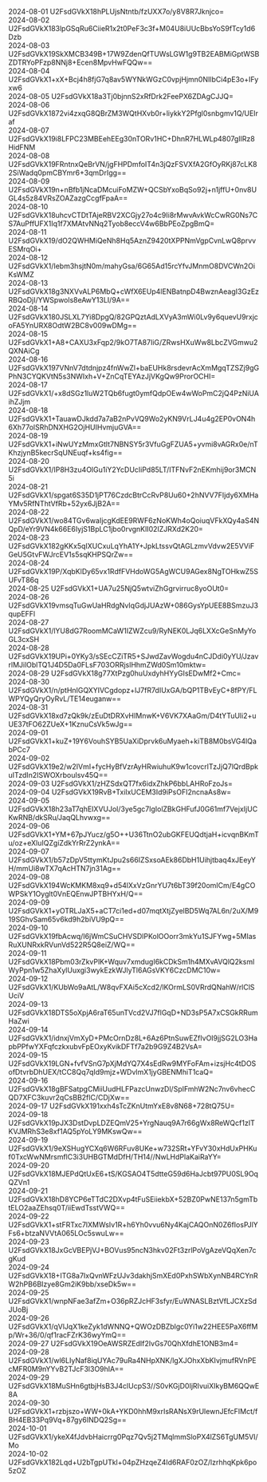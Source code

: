 2024-08-01 U2FsdGVkX18hPLUjsNtntb/fzUXX7o/y8V8R7Jknjco=  
2024-08-02 U2FsdGVkX183lpGSqRu6CiieR1x2t0PeF3c3f+M04U8iUUcBbsYoS9fTcy1d6Dzb  
2024-08-03 U2FsdGVkX19SkXMCB349B+17W9ZdenQfTUWsLGW1g9TB2EABMiGptWSBZDTRYoPFzp8NNj8+Ecen8MpvHwFQQw==  
2024-08-04 U2FsdGVkX1+xX+Bcj4h8fjG7q8av5WYNkWGzC0vpjHjmn0NIlbCi4pE3o+IFyxw6  
2024-08-05 U2FsdGVkX18a3Tj0bjnnS2xRfDrk2FeePX6ZDAgCJJQ=  
2024-08-06 U2FsdGVkX1872vi4zxqG8QBrZM3WQtHXvb0r+liykkY2Pfgl0snbgmv1Q/UEIraf  
2024-08-07 U2FsdGVkX19i8LFPC23MBEehEEg30nTORv1HC+DhnR7HLWLp4807gIlRz8HidFNM  
2024-08-08 U2FsdGVkX19FRntnxQeBrVN/jgFHPDmfoIT4n3jQzFSVXfA2GfOyRKj87cLK82SiWadq0pmCBYmr6+3qmDrIgg==  
2024-08-09 U2FsdGVkX19n+nBfb1jNcaDMcuiFoMZW+QCSbYxoBqSo92j+n1jffU+0nv8UGL4s5z84VRsZOAZazgCcgfFpaA==  
2024-08-10 U2FsdGVkX18uhcvCTDtTAjeRBV2XCGjy27o4c9Ii8rMwvAvkWcCwRG0Ns7CS7AuPffUFX1Iq1f7XMAtvNNq2Tyob8eccV4w6BbPEoZpgBmQ=  
2024-08-11 U2FsdGVkX19/dO2QWHMiQeNh8Hq5AznZ9420tXPPNmVgpCvnLwQ8prvvESMrqOi+  
2024-08-12 U2FsdGVkX1/Iebm3hsjtN0m/mahyGsa/6G65Ad15rcYfvJMnmO8DVCWn2OiKsWMZ  
2024-08-13 U2FsdGVkX18g3NXVvALP6MbQ+cWfX6EUp4lENBatnpD4BwznAeagI3GzEzRBQoDjI/YWSpwols8eAwY13LI/9A==  
2024-08-14 U2FsdGVkX180JSLXL7Yi8DpgQ/82GPQztAdLXVyA3mWi0Lv9y6quevU9rxjcoFA5YnURX8OdtW2BC8v009wDMg==  
2024-08-15 U2FsdGVkX1+A8+CAXU3xFqp2/9kO7TA87IiG/ZRwsHXuWw8LbcZVGmwu2QXNAiCg  
2024-08-16 U2FsdGVkX197VNnV7dtdnjpz4fnWwZl+baEUHk8rsdevrAcXmMgqTZSZj9gGPhN3CYQKVtN5s3NWIxh+V+ZnCqTEYAzJjVKgQw9ProrOCHI=  
2024-08-17 U2FsdGVkX1/+x8dSGz1luW2TQb6fugt0ymfQdpOEw4wWoPmC2jQ4PzNiUAihZJjm  
2024-08-18 U2FsdGVkX1+TauawDJkdd7a7aB2nPvVQ9Wo2yKN9VrLJ4u4g2EP0vON4h6Xh77olSRhDNXHG2OjHUIHvmjuGVA==  
2024-08-19 U2FsdGVkX1+iNwUYzMmxGtlt7NBNSY5r3VfuGgFZUA5+yvmi8vAGRx0e/nTKhzjynB5kecrSqUNEuqf+ks4fig==  
2024-08-20 U2FsdGVkX1/IP8H3zu4OlGu1iY2YcDUcIiPd85LT/ITFNvF2nEKmhij9or3MCN5i  
2024-08-21 U2FsdGVkX1/spgat6S35D1jPT76CzdcBtrCcRvP8Uu60+2hNVV7FIjdy6XMHaYMv5RfNThtVfRb+52yx6JjB2A==  
2024-08-22 U2FsdGVkX1/wo84TGv6waIjcgKdEE9RWF6zNoKWh4oQoiuqVFkXQy4aS4NQpD/eYr9VN4k66E6IyjS1BpLC1jbo0rvgnKlI02IZJRXd2K20=  
2024-08-23 U2FsdGVkX182gKKx5qIXUCxuLqYhA1Y+JpkLtssvQtAGLzmvVdvw2E5VViFGeU5GtvFWJrcEV1s5sqKHPSQrZw==  
2024-08-24 U2FsdGVkX19P/XqbKlDy65vx1RdfFVHdoWG5AgWCU9AGex8NgTOHkwZ5SUFvT86q  
2024-08-25 U2FsdGVkX1+UA7u25NjQ5wtviZhGgrvirruc8yoOUt0=  
2024-08-26 U2FsdGVkX19vmsqTuGwUaHRdgNvIqGdjJUAzW+086GysYpUEE8BSmzuJ3qupEFFl  
2024-08-27 U2FsdGVkX1/lYU8dG7RoomMCaW1IZWZcu9/RyNEK0LJq6LXXcGeSnMyYoGL3cxSH  
2024-08-28 U2FsdGVkX19UPi+0YKy3/sSEcCZiTR5+SJwdZavWogdu4nCJDdi0yYU/JzavrlMJilOblTQ1J4D5Da0FLsF703ORRjslHhmZWd0Sm10mktw=  
2024-08-29 U2FsdGVkX18g77XtPzg0huUxdyhHYyGIsEDwMf2+Cmc=  
2024-08-30 U2FsdGVkX1/n/ptHnIGQXYIVCgdopz+lJ7fR7dIUxGA/bQP1TBvEyC+8fPY/FLWPYQyQryOyRvL/TE14euganw==  
2024-08-31 U2FsdGVkX18xd7zQk9k/zEuDtDRXvHIMnwK+V6VK7XAaGm/D4tYTuUli2+uUE37tFO62ZUeX+1KznuCsVk5wJg==  
2024-09-01 U2FsdGVkX1+kuZ+19Y6VouhSYB5UaXiDprvk6uMyaeh+kiTB8M0bsVG4lQabPCc7  
2024-09-02 U2FsdGVkX19e2/w2IVmI+fycHyBfVzrAyHRwiuhuK9w1covcrlTzJjQ7lQrdBpkuITzdIn2ISWOXrbouIsv45Q==  
2024-09-03 U2FsdGVkX1/zHZSdxQT7fx6idxZhkP6bbLAHRoFzoJs=  
2024-09-04 U2FsdGVkX19RvB+TxilxUCEM3Id9iPsOFI2ncnaAs8w=  
2024-09-05 U2FsdGVkX18h23aT7qhEIXVUJol/3ye5gc7lgIolZBkGHFufJ0G61mf7VejxIjUCKwRNB/dkSRu/JaqQLhvwxg==  
2024-09-06 U2FsdGVkX1+YM+67pJYucz/g5O++U36TtnO2ubGKFEUQdtjaH+icvqnBKmTu/oz+eXluIQZgiZdkYrRrZ2ynkA==  
2024-09-07 U2FsdGVkX1/b57zDpV5ttymKtJpu2s66IZSxsoAEk86DbH1Uihjtbaq4xJEeyYH/mmUi8wTX7qAcHTN7jn31Ag==  
2024-09-08 U2FsdGVkX194WcKMKM8xq9+d54lXxVzGnrYU7t6bT39f20omICm/E4gCOWPSkY1Oyglt0VnEQEnwJPTBHYxH/Q==  
2024-09-09 U2FsdGVkX1+yOTRLJaX5+aCT7ci1ed+d07mqtXtjZyelBD5Wq7AL6n/2uX/M919SGhvSam65v6kd9h2biVU9pQ==  
2024-09-10 U2FsdGVkX19fbAcwq/I6jWmCSuCHVSDlPKolOOorr3mkYu1SJFYwg+5MIasRuXUNRxkRVunVd522R5Q8eiZ/WQ==  
2024-09-11 U2FsdGVkX18Pbm03rZkvPlK+Wquv7xmdugI6kCDkSm1h4MXvAVQlQ2ksmlWyPpn1w5ZhaXylUuxgi3wykEzkWJlyTl6AGsVKY6CzcDMC10w=  
2024-09-12 U2FsdGVkX1/KUbWo9aAtL/W8qvFXAi5cXcd2/lKOrmLS0VRrdQNahW/rlClSUciV  
2024-09-13 U2FsdGVkX18DTS5oXpjA6raT65unTVcd2VJ7flGqD+ND3sP5A7xCSGkRRumHaZwi  
2024-09-14 U2FsdGVkX1/idnxjVmXyD+PMcOrnDz8L+6Az6PtnSuwEZfIvOI9jjSG2LO3HapbPPfwYXFqfczkxubvFpEOxyKvikDFTf7a2b9G9Z4B2VsA=  
2024-09-15 U2FsdGVkX19LGN+fvfVSnG7pXjMdYQ7X4sEdRw9MYFoFAm+izsjHc4tDOSofDtvrbDhUEX/tCC8Qq7qId9mjz+WDvlmX1jyGBENMhiT1caQ=  
2024-09-16 U2FsdGVkX18gBFSatpgCMiiUudHLFPazcUnwzDl/SpIFmhW2Nc7nv6vhecCQD7XFC3kuvr2qCsBB2flC/CDjXw==  
2024-09-17 U2FsdGVkX191xxh4sTcZKnUtmYxE8v8N68+728tQ75U=  
2024-09-18 U2FsdGVkX19pJX3DstDvpLDZEQmV25+YrgNauq9A7r66gWx8ReWQcf1zITKVJMRhS3e8xf1AQ5pYoLY9MKswQw==  
2024-09-19 U2FsdGVkX1/9eXSHugYCXq6W6RFuv8UKe+w732SRt+YFvY30xHdUxPHKuf0TxcWwNMrsmflC3i3UHBGTMdDfH/TH14//NwLHdPlaKaiRaYY=  
2024-09-20 U2FsdGVkX18MJEPdQtUxE6+tS/KGSAO4T5dtteG59d6HaJcbt97PU0SL9OqQZVn1  
2024-09-21 U2FsdGVkX18hD8YCP6eTTdC2DXvp4tFuSEiiekbX+52BZ0PwNE137n5gmTbtELO2aaZEhsq0T/iiEwdTsstVWQ==  
2024-09-22 U2FsdGVkX1+stFRTxc7lXMWsIv1R+h6Yh0vvu6Ny4KajCAQOnN0Z6fIosPJlYFs6+btzaNVVtA065LOc5swuLw==  
2024-09-23 U2FsdGVkX18JxGcVBEPjVJ+BOVus95ncN3hkv02Ft3zrlPoVgAzeVQqXen7cgKud  
2024-09-24 U2FsdGVkX18+ITG8a7IxQvnWFzUJv3dakhjSmXEd0PxhSWbXynNB4RCYnRW2hPB6BIzye8Gm2iK9bb/xseDk5w==  
2024-09-25 U2FsdGVkX1/wnpNFae3afZm+O36pRZJcHF3sfyr/EuWNASLBztVfLJCXzSdJUoBj  
2024-09-26 U2FsdGVkX1/qVlJqX1keZyk1dWNNQ+QWOzDBZblgc0Yi1w22HEE5PaX6ffMp/Wr+36/0/qf1racFZrK36wyYmQ==  
2024-09-27 U2FsdGVkX19OeAWSRZEdIf2IvGs70QhXfdhE1ONB3m4=  
2024-09-28 U2FsdGVkX1/wl6LIyNaf8iqUYAc79uRa4NHpXNK/lgXJOhxXbKIvjmufRVnPEcMFR0M9nYYvB2TJcF3l3O9hIA==  
2024-09-29 U2FsdGVkX18MuSHn6gtbjHsB3J4clUcpS3//S0vKGjD0IjRIvuiXIkyBM6QQwE8A  
2024-09-30 U2FsdGVkX1+rzbjszo+WW+0kA+YKD0hhM9xrIsRANsX9rUlewnJEfcFIMct/fBH4EB33Pq9Vq+87gy6INDQ2Sg==  
2024-10-01 U2FsdGVkX1/ykeX4fJdvbHaicrrg0Pqz7Qv5j2TMqlmmSloPX4lZS6TgUM5VI/Mo  
2024-10-02 U2FsdGVkX182Lqd+U2bTgpUTkl+04pZHzqeZ4Id6RAF0zOZ/lzrhhqKpk6po5zOZ  
